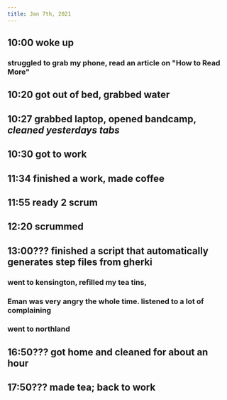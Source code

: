 ```yaml
---
title: Jan 7th, 2021
---
```


## 10:00 woke up
### struggled to grab my phone, read an article on "How to Read More"
## 10:20 got out of bed, grabbed water
## 10:27 grabbed laptop, opened bandcamp, *cleaned yesterdays tabs*
## 10:30 got to work
## 11:34 finished a work, made coffee
## 11:55 ready 2 scrum
## 12:20 scrummed
## 13:00??? finished a script that automatically generates step files from gherki
### went to kensington, refilled my tea tins,
### Eman was very angry the whole time. listened to a lot of complaining
### went to northland
## 16:50??? got home and cleaned for about an hour
## 17:50??? made tea; back to work
